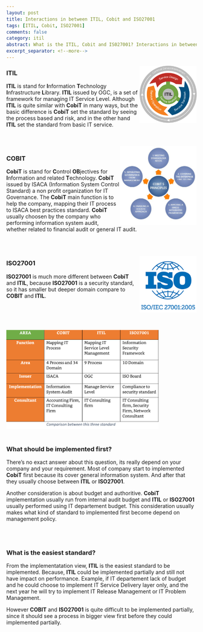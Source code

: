 ```yaml
---
layout: post
title: Interactions in between ITIL, Cobit and ISO27001
tags: [ITIL, Cobit, ISO27001]
comments: false
category: itil
abstract: What is the ITIL, Cobit and IS027001? Interactions in between ITIL, Cobit and ISO27001
excerpt_separator: <!--more-->
---
```


<img style="max-width: 30%;" align="right" src="/images/interactions-in-between-itil-cobit-and-iso27001/itil.png" alt="Life Cycle Phases ITIL" height="auto">

### ITIL

**ITIL** is stand for **I**nformation **T**echnology **I**nfrastructure **L**ibrary. **ITIL** issued by OGC, is a set of framework for managing IT Service Level. <!--more--> Although **ITIL** is quite similar with **CobiT** in many ways, but the basic difference is **CobiT** set the standard by seeing the process based and risk, and in the other hand **ITIL** set the standard from basic IT service. 

<br/><br/>
<img style="max-width: 40%;" align="right" src="/images/interactions-in-between-itil-cobit-and-iso27001/cobit.jpg" alt="Cobit Principles" height="auto"> 

### COBIT

**CobiT** is stand for **C**ontrol **OB**jectives for **I**nformation and related **T**echnology. **CobiT** issued by ISACA (Information System Control Standard) a non profit organization for IT Governance. The **CobiT** main function is to help the company, mapping their IT process to ISACA best practices standard. **CobiT** usually choosen by the company who performing information system audit, whether related to financial audit or general IT audit.

<br/><br/>

<img style="max-width: 30%;" align="right" src="/images/interactions-in-between-itil-cobit-and-iso27001/iso.png" alt="ISO27001" height="auto"> 

### ISO27001

**ISO27001** is much more different between **CobiT** and **ITIL**, because **ISO27001** is a security standard, so it has smaller but deeper domain compare to **COBIT** and **ITIL**.

<br/><br/><br/><br/>
<img style="max-width: 80%;" src="/images/interactions-in-between-itil-cobit-and-iso27001/compare.png" alt="ISO27001" height="auto">
<br/><br/>

### What should be implemented first?

There’s no exact answer about this question, its really depend on your company and your requirement. Most of company start to implemented **CobiT** first because its cover general information system. And after that they usually choose between **ITIL** or **ISO27001**.

Another consideration is about budget and authoritive. **CobiT** implementation usually run from internal audit budget and **ITIL** or **ISO27001** usually performed using IT departement budget. This consideration usually makes what kind of standard to implemented first become depend on management policy.

<br/><br/>

### What is the easiest standard?

From the implementatation view, **ITIL** is the easiest standard to be implemented. Because, **ITIL** could be implemented partially and still not have impact on performance. Example, if IT departement lack of budget and he could choose to implement IT Service Delivery layer only, and the next year he will try to implement IT Release Management or IT Problem Management.

However **COBIT** and **ISO27001** is quite difficult to be implemented partially, since it should see a process in bigger view first before they could implemented partially.

